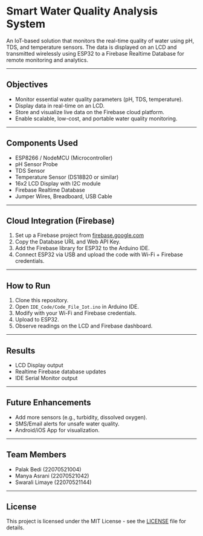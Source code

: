 # Smart Water Quality Analysis System

An IoT-based solution that monitors the real-time quality of water using pH, TDS, and temperature sensors. The data is displayed on an LCD and transmitted wirelessly using ESP32 to a Firebase Realtime Database for remote monitoring and analytics.

---

## Objectives

- Monitor essential water quality parameters (pH, TDS, temperature).
- Display data in real-time on an LCD.
- Store and visualize live data on the Firebase cloud platform.
- Enable scalable, low-cost, and portable water quality monitoring.

---

## Components Used

- ESP8266 / NodeMCU (Microcontroller)
- pH Sensor Probe
- TDS Sensor
- Temperature Sensor (DS18B20 or similar)
- 16x2 LCD Display with I2C module
- Firebase Realtime Database
- Jumper Wires, Breadboard, USB Cable

---

## Cloud Integration (Firebase)

1. Set up a Firebase project from [firebase.google.com](https://firebase.google.com/)
2. Copy the Database URL and Web API Key.
3. Add the Firebase library for ESP32 to the Arduino IDE.
4. Connect ESP32 via USB and upload the code with Wi-Fi + Firebase credentials.

---

## How to Run

1. Clone this repository.
2. Open `IDE_Code/Code_File_Iot.ino` in Arduino IDE.
3. Modify with your Wi-Fi and Firebase credentials.
4. Upload to ESP32.
5. Observe readings on the LCD and Firebase dashboard.

---

## Results

- LCD Display output
- Realtime Firebase database updates
- IDE Serial Monitor output

---

## Future Enhancements

- Add more sensors (e.g., turbidity, dissolved oxygen).
- SMS/Email alerts for unsafe water quality.
- Android/iOS App for visualization.

---

## Team Members

- Palak Bedi (22070521004)
- Manya Asrani (22070521042)
- Swarali Limaye (22070521144)

---

## License

This project is licensed under the MIT License - see the [LICENSE](LICENSE) file for details.



